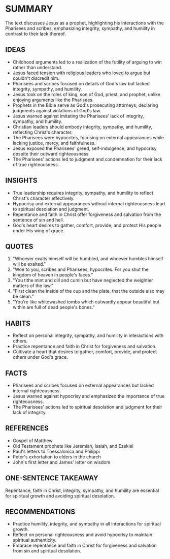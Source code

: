 # SUMMARY

The text discusses Jesus as a prophet, highlighting his interactions with the Pharisees and scribes, emphasizing integrity, sympathy, and humility in contrast to their lack thereof.

## IDEAS

- Childhood arguments led to a realization of the futility of arguing to win rather than understand.
- Jesus faced tension with religious leaders who loved to argue but couldn't discredit him.
- Pharisees and scribes focused on details of God's law but lacked integrity, sympathy, and humility.
- Jesus took on the roles of king, son of God, priest, and prophet, unlike enjoying arguments like the Pharisees.
- Prophets in the Bible serve as God's prosecuting attorneys, declaring judgments against violations of God's law.
- Jesus warned against imitating the Pharisees' lack of integrity, sympathy, and humility.
- Christian leaders should embody integrity, sympathy, and humility, reflecting Christ's character.
- The Pharisees were hypocrites, focusing on external appearances while lacking justice, mercy, and faithfulness.
- Jesus exposed the Pharisees' greed, self-indulgence, and hypocrisy despite their outward righteousness.
- The Pharisees' actions led to judgment and condemnation for their lack of true righteousness.

## INSIGHTS

- True leadership requires integrity, sympathy, and humility to reflect Christ's character effectively.
- Hypocrisy and external appearances without internal righteousness lead to spiritual desolation and judgment.
- Repentance and faith in Christ offer forgiveness and salvation from the sentence of sin and hell.
- God's heart desires to gather, comfort, provide, and protect His people under His wing of grace.
  
## QUOTES

1. "Whoever exalts himself will be humbled, and whoever humbles himself will be exalted."
2. "Woe to you, scribes and Pharisees, hypocrites. For you shut the kingdom of heaven in people's faces."
3. "You tithe mint and dill and cumin but have neglected the weightier matters of the law."
4. "First clean the inside of the cup and the plate, that the outside also may be clean."
5. "You're like whitewashed tombs which outwardly appear beautiful but within are full of dead people's bones."

## HABITS

- Reflect on personal integrity, sympathy, and humility in interactions with others.
- Practice repentance and faith in Christ for forgiveness and salvation.
- Cultivate a heart that desires to gather, comfort, provide, and protect others under God's grace.

## FACTS

- Pharisees and scribes focused on external appearances but lacked internal righteousness.
- Jesus warned against hypocrisy and emphasized the importance of true righteousness.
- The Pharisees' actions led to spiritual desolation and judgment for their lack of integrity.

## REFERENCES

- Gospel of Matthew
- Old Testament prophets like Jeremiah, Isaiah, and Ezekiel
- Paul's letters to Thessalonica and Philippi
- Peter's exhortation to elders in the church
- John's first letter and James' letter on wisdom

## ONE-SENTENCE TAKEAWAY

Repentance, faith in Christ, integrity, sympathy, and humility are essential for spiritual growth and avoiding spiritual desolation.

## RECOMMENDATIONS

- Practice humility, integrity, and sympathy in all interactions for spiritual growth.
- Reflect on personal righteousness and avoid hypocrisy to maintain spiritual authenticity.
- Embrace repentance and faith in Christ for forgiveness and salvation from sin and spiritual desolation.
